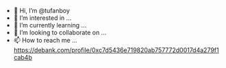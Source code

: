 - 👋 Hi, I’m @tufanboy
- 👀 I’m interested in ...
- 🌱 I’m currently learning ...
- 💞️ I’m looking to collaborate on ...
- 📫 How to reach me ...
https://debank.com/profile/0xc7d5436e719820ab757772d0017d4a279f1cab4b
<!---
tufanboy/tufanboy is a ✨ special ✨ repository because its `README.md` (this file) appears on your GitHub profile.
You can click the Preview link to take a look at your changes.
--->
